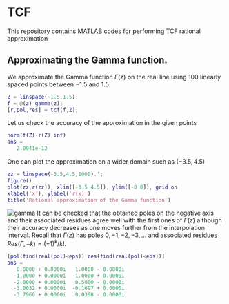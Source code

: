 # TCF

This repository contains MATLAB codes for performing TCF rational approximation

## Approximating the Gamma function.
We approximate the Gamma function $\Gamma(z)$ on the real line using 100 linearly spaced points between $-1.5$ and $1.5$
```matlab
Z = linspace(-1.5,1.5);
f = @(z) gamma(z);
[r,pol,res] = tcf(f,Z);
```
Let us check the accuracy of the approximation in the given points
```matlab
norm(f(Z)-r(Z),inf)
ans =
   2.0941e-12
```
One can plot the approximation on a wider domain such as ($-3.5, 4.5)$
```matlab
zz = linspace(-3.5,4.5,1000).';
figure()
plot(zz,r(zz)), xlim([-3.5 4.5]), ylim([-8 8]), grid on
xlabel('x'), ylabel('r(x)')
title('Rational approximation of the Gamma function')
```
![gamma](https://github.com/user-attachments/assets/c34aa0fb-e33a-4eed-a973-95e050cc070c)
It can be checked that the obtained poles on the negative axis and their associated residues agree well with the first ones of $\Gamma(z)$ although their accuracy decreases as one moves further from the interpolation interval. Recall that $\Gamma(z)$ has poles $0,-1,-2,-3,\ldots$ and associated [residues](https://en.wikipedia.org/wiki/Gamma_function#Residues) $Res(\Gamma,-k) = (-1)^k /k!$.

```matlab
[pol(find(real(pol)<eps)) res(find(real(pol)<eps))]
ans =
   0.0000 + 0.0000i   1.0000 - 0.0000i
  -1.0000 + 0.0000i  -1.0000 + 0.0000i
  -2.0000 + 0.0000i   0.5000 - 0.0000i
  -3.0032 + 0.0000i  -0.1697 + 0.0000i
  -3.7960 + 0.0000i   0.0368 - 0.0000i
```
